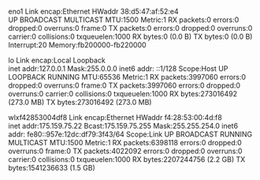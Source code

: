eno1      Link encap:Ethernet  HWaddr 38:d5:47:af:52:e4  
          UP BROADCAST MULTICAST  MTU:1500  Metric:1
          RX packets:0 errors:0 dropped:0 overruns:0 frame:0
          TX packets:0 errors:0 dropped:0 overruns:0 carrier:0
          collisions:0 txqueuelen:1000 
          RX bytes:0 (0.0 B)  TX bytes:0 (0.0 B)
          Interrupt:20 Memory:fb200000-fb220000 

lo        Link encap:Local Loopback  
          inet addr:127.0.0.1  Mask:255.0.0.0
          inet6 addr: ::1/128 Scope:Host
          UP LOOPBACK RUNNING  MTU:65536  Metric:1
          RX packets:3997060 errors:0 dropped:0 overruns:0 frame:0
          TX packets:3997060 errors:0 dropped:0 overruns:0 carrier:0
          collisions:0 txqueuelen:1000 
          RX bytes:273016492 (273.0 MB)  TX bytes:273016492 (273.0 MB)

wlxf42853004df8 Link encap:Ethernet  HWaddr f4:28:53:00:4d:f8  
          inet addr:175.159.75.22  Bcast:175.159.75.255  Mask:255.255.254.0
          inet6 addr: fe80::957e:12dc:df79:3f43/64 Scope:Link
          UP BROADCAST RUNNING MULTICAST  MTU:1500  Metric:1
          RX packets:6398118 errors:0 dropped:0 overruns:0 frame:0
          TX packets:4022092 errors:0 dropped:0 overruns:0 carrier:0
          collisions:0 txqueuelen:1000 
          RX bytes:2207244756 (2.2 GB)  TX bytes:1541236633 (1.5 GB)

